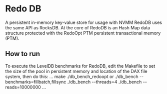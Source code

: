 # Redo DB #
A persistent in-memory key-value store for usage with NVMM
RedoDB uses the same API as RocksDB.
At the core of RedoDB is an Hash Map data structure protected with the RedoOpt PTM persistent transactional memory (PTM).


## How to run ##
To execute the LevelDB benchmarks for RedoDB, edit the Makefile to set the size of the pool in persistent memory and location of the DAX file system, then do this:
... 
    make
    ./db_bench_redoopt
or
    ./db_bench --benchmarks=fillbatch,fillsync
    ./db_bench --threads=4
    ./db_bench --reads=10000000
...


